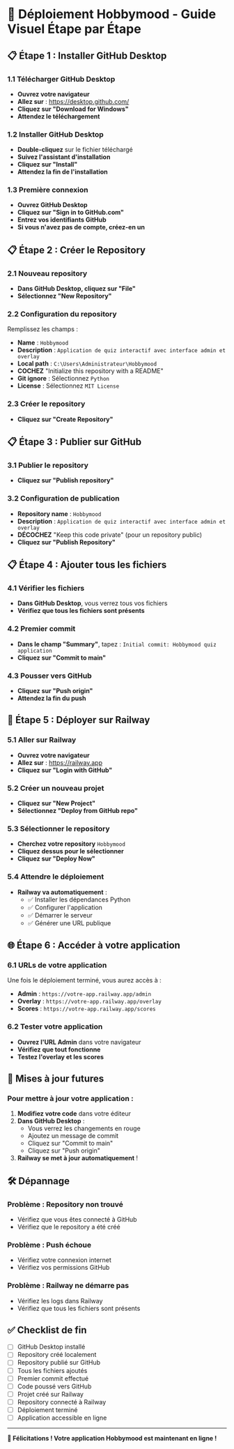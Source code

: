 # 🚀 Déploiement Hobbymood - Guide Visuel Étape par Étape

## 📋 Étape 1 : Installer GitHub Desktop

### 1.1 Télécharger GitHub Desktop
- **Ouvrez votre navigateur**
- **Allez sur** : https://desktop.github.com/
- **Cliquez sur "Download for Windows"**
- **Attendez le téléchargement**

### 1.2 Installer GitHub Desktop
- **Double-cliquez** sur le fichier téléchargé
- **Suivez l'assistant d'installation**
- **Cliquez sur "Install"**
- **Attendez la fin de l'installation**

### 1.3 Première connexion
- **Ouvrez GitHub Desktop**
- **Cliquez sur "Sign in to GitHub.com"**
- **Entrez vos identifiants GitHub**
- **Si vous n'avez pas de compte, créez-en un**

## 📋 Étape 2 : Créer le Repository

### 2.1 Nouveau repository
- **Dans GitHub Desktop, cliquez sur "File"**
- **Sélectionnez "New Repository"**

### 2.2 Configuration du repository
Remplissez les champs :
- **Name** : `Hobbymood`
- **Description** : `Application de quiz interactif avec interface admin et overlay`
- **Local path** : `C:\Users\Administrateur\Hobbymood`
- **COCHEZ** "Initialize this repository with a README"
- **Git ignore** : Sélectionnez `Python`
- **License** : Sélectionnez `MIT License`

### 2.3 Créer le repository
- **Cliquez sur "Create Repository"**

## 📋 Étape 3 : Publier sur GitHub

### 3.1 Publier le repository
- **Cliquez sur "Publish repository"**

### 3.2 Configuration de publication
- **Repository name** : `Hobbymood`
- **Description** : `Application de quiz interactif avec interface admin et overlay`
- **DÉCOCHEZ** "Keep this code private" (pour un repository public)
- **Cliquez sur "Publish Repository"**

## 📋 Étape 4 : Ajouter tous les fichiers

### 4.1 Vérifier les fichiers
- **Dans GitHub Desktop**, vous verrez tous vos fichiers
- **Vérifiez que tous les fichiers sont présents**

### 4.2 Premier commit
- **Dans le champ "Summary"**, tapez : `Initial commit: Hobbymood quiz application`
- **Cliquez sur "Commit to main"**

### 4.3 Pousser vers GitHub
- **Cliquez sur "Push origin"**
- **Attendez la fin du push**

## 🚂 Étape 5 : Déployer sur Railway

### 5.1 Aller sur Railway
- **Ouvrez votre navigateur**
- **Allez sur** : https://railway.app
- **Cliquez sur "Login with GitHub"**

### 5.2 Créer un nouveau projet
- **Cliquez sur "New Project"**
- **Sélectionnez "Deploy from GitHub repo"**

### 5.3 Sélectionner le repository
- **Cherchez votre repository** `Hobbymood`
- **Cliquez dessus pour le sélectionner**
- **Cliquez sur "Deploy Now"**

### 5.4 Attendre le déploiement
- **Railway va automatiquement** :
  - ✅ Installer les dépendances Python
  - ✅ Configurer l'application
  - ✅ Démarrer le serveur
  - ✅ Générer une URL publique

## 🌐 Étape 6 : Accéder à votre application

### 6.1 URLs de votre application
Une fois le déploiement terminé, vous aurez accès à :
- **Admin** : `https://votre-app.railway.app/admin`
- **Overlay** : `https://votre-app.railway.app/overlay`
- **Scores** : `https://votre-app.railway.app/scores`

### 6.2 Tester votre application
- **Ouvrez l'URL Admin** dans votre navigateur
- **Vérifiez que tout fonctionne**
- **Testez l'overlay et les scores**

## 🔄 Mises à jour futures

### Pour mettre à jour votre application :
1. **Modifiez votre code** dans votre éditeur
2. **Dans GitHub Desktop** :
   - Vous verrez les changements en rouge
   - Ajoutez un message de commit
   - Cliquez sur "Commit to main"
   - Cliquez sur "Push origin"
3. **Railway se met à jour automatiquement** !

## 🛠️ Dépannage

### Problème : Repository non trouvé
- Vérifiez que vous êtes connecté à GitHub
- Vérifiez que le repository a été créé

### Problème : Push échoue
- Vérifiez votre connexion internet
- Vérifiez vos permissions GitHub

### Problème : Railway ne démarre pas
- Vérifiez les logs dans Railway
- Vérifiez que tous les fichiers sont présents

## ✅ Checklist de fin

- [ ] GitHub Desktop installé
- [ ] Repository créé localement
- [ ] Repository publié sur GitHub
- [ ] Tous les fichiers ajoutés
- [ ] Premier commit effectué
- [ ] Code poussé vers GitHub
- [ ] Projet créé sur Railway
- [ ] Repository connecté à Railway
- [ ] Déploiement terminé
- [ ] Application accessible en ligne

---

**🎉 Félicitations ! Votre application Hobbymood est maintenant en ligne !** 